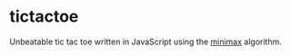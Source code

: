 # tictactoe

Unbeatable tic tac toe written in JavaScript using the [minimax][minimax] algorithm.

[minimax]: https://www.geeksforgeeks.org/minimax-algorithm-in-game-theory-set-1-introduction/